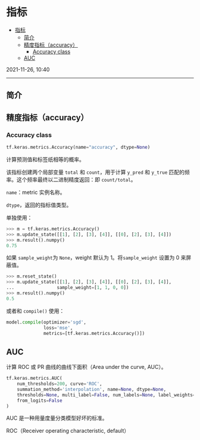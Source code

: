 # 指标

- [指标](#指标)
  - [简介](#简介)
  - [精度指标（accuracy）](#精度指标accuracy)
    - [Accuracy class](#accuracy-class)
  - [AUC](#auc)

2021-11-26, 10:40
***

## 简介



## 精度指标（accuracy）

### Accuracy class

```py
tf.keras.metrics.Accuracy(name="accuracy", dtype=None)
```

计算预测值和标签纸相等的概率。

该指标创建两个局部变量 `total` 和 `count`，用于计算 `y_pred` 和 `y_true` 匹配的频率。这个频率最终以二进制精度返回：即 `count/total`。

`name`：metric 实例名称。

`dtype`，返回的指标值类型。

单独使用：

```py
>>> m = tf.keras.metrics.Accuracy()
>>> m.update_state([[1], [2], [3], [4]], [[0], [2], [3], [4]])
>>> m.result().numpy()
0.75
```

如果 `sample_weight`为 `None`，weight 默认为 1。将`sample_weight` 设置为 0 来屏蔽值。

```py
>>> m.reset_state()
>>> m.update_state([[1], [2], [3], [4]], [[0], [2], [3], [4]],
...                sample_weight=[1, 1, 0, 0])
>>> m.result().numpy()
0.5
```

或者和 `compile()` 使用：

```py
model.compile(optimizer='sgd',
              loss='mse',
              metrics=[tf.keras.metrics.Accuracy()])
```


## AUC

计算 ROC 或 PR 曲线的曲线下面积（Area under the curve, AUC）。

```py
tf.keras.metrics.AUC(
    num_thresholds=200, curve='ROC',
    summation_method='interpolation', name=None, dtype=None,
    thresholds=None, multi_label=False, num_labels=None, label_weights=None,
    from_logits=False
)
```

AUC 是一种用量度量分类模型好坏的标准。

ROC（Receiver operating characteristic, default）
